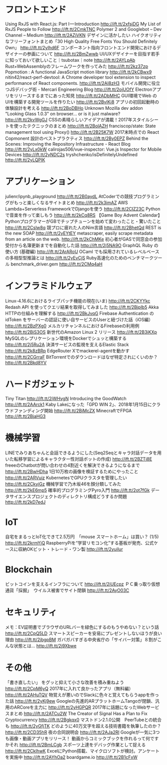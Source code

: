 

# フロントエンド
Using RxJS with React.js: Part I — Introduction http://ift.tt/2xfsjDG
My List of RxJS People to Follow http://ift.tt/2CmkTNC
Polymer 2 and Googlebot – Dev Channel – Medium http://ift.tt/2AZjVKN
デザインに活かしたい ハイクオリティなフリーフォントまとめ「30 High Quality Free Fonts You Should Definitely Own」 http://ift.tt/2yIhd6F
コンポーネント指向フロントエンド開発におけるデザイナーの参画について http://ift.tt/2BmZwwb
UI/UXデザイナーを目指す若手に知っておいて欲しいこと｜tsubotax｜note http://ift.tt/2AYLpAb
Rust+WebAssemblyのフレームワークを作ってみた http://ift.tt/2kz37zp
Popmotion : A functional JavaScript motion library http://ift.tt/2kCBwx9
nitin42/react-perf-devtool: A Chrome developer tool extension to inspect performance of React components. http://ift.tt/2AI8zH3
モバイル開発に役立つJSデバッグ術 - Mercari Engineering Blog http://ift.tt/2ojUOfY
Electronアプリをリリースするまでにあった知見 http://ift.tt/2ADbMHC
GUI環境でWeb の UIを構築する開発ツールを作りたい http://ift.tt/2BvlKi8
アプリの初回起動時の体験設計を考える http://ift.tt/2BoDBHo
Unknown Mozilla dev addon "Looking Glass 1.0.3" on browser... or is it just malware? http://ift.tt/2kvWgGJ
CSSの素晴らしいアイデアが満載！2017年スタイルシートを使ったテクニックのまとめ http://ift.tt/2BolAZH
franciscop/state: State management tool using Proxy() http://ift.tt/2B25K7W
2017末時点での React Copmonent 設計のベストプラクティス http://ift.tt/2By0EPZ
Behind the Scenes: Improving the Repository Infrastructure - React Blog http://ift.tt/2yLx0kW
calirojas506/vue-inspector: Vue.js Inspector for Mobile Devices http://ift.tt/2yNDC2s
tryshchenko/isDefinitelyUndefined http://ift.tt/2yLQPIK

# アプリケーション
julienr/ipynb_playground http://ift.tt/2B0aydL
AtCoderでの競技プログラミングがもっと楽しくなるサイトまとめ http://ift.tt/2k3imAZ
AWS Lambda+Serverless FrameworkでDjangoを使う http://ift.tt/2CIZ23C
Python で音楽を作って楽しもう http://ift.tt/2kCq8RS
【Game Boy Advent Calendar】PythonプログラマーがGBでチップチューンを始めて変わったこと・驚いたこと http://ift.tt/2Cslw8q
競プロに疲れた人のNim言語 http://ift.tt/2BhetQd
REST is the new SOAP http://ift.tt/2yEYtEY
metascraper, easily scrape metadata from an article on the web. http://ift.tt/2kChMKe
初心者がGASで同窓会の参加受付から名簿更新までを自動化した話 http://ift.tt/2j5NA9O
GraphQL Ruby の使い方 (基礎編) http://ift.tt/2ArARoU
OCaml でも採用されているレベルベースの多相型型推論とは http://ift.tt/2yEvCjS
Ruby高速化のためのベンチマークツール benchmark_driver.gem http://ift.tt/2CMq4aH

# インフラミドルウェア
Linux-4.16.6におけるライブパッチ機能の現在(いま) http://ift.tt/2CKYYkc
Redash API を使ってクエリ結果を取得してみました http://ift.tt/2BjpIb5
Akka HTTPの仕組みを理解する http://ift.tt/2BkJvqG
Firebase Authentication の idToken をサーバーの認証に使い自サービスのUserと紐づけた話（iOS編） http://ift.tt/2BzPXg0
メルカリチャンネルにおけるFirebaseの利用例 http://ift.tt/2BiS3OS
新世代のAmazon Linux 2 リリース http://ift.tt/2B3iKXp
MySQLのレプリケーション環境をDockerでシュッと構築する http://ift.tt/2j5Ru2A
決済サービスの監視を支えるElastic Stack http://ift.tt/2k8zBRp
EdgeRouter Xでmackerel-agentを動かす http://ift.tt/2CGrraF
BitTorrentでのダウンロードはなぜ特定されにくいのか？ http://ift.tt/2Bkd8YV

# ハードガジェット
Tiny Titan http://ift.tt/2jWHvgN
Introducing the GoodWatch http://ift.tt/2AArck1
Kaby Lakeになった「GPD WIN 2」、2018年1月15日にクラウドファンディング開始 http://ift.tt/2BiMcZX
MinecraftでFPGA http://ift.tt/2BjaHG3

# 機械学習
LINEでみりあちゃんと会話できるようにした(Seq2Seqとキャラ対話データを用いた転移学習によるキャラクター性対話ボットの作成) http://ift.tt/2BZTj8E
freeeのChatbotが問い合わせの4割近くを解決できるようになるまで http://ift.tt/2BwHDha
1日10万枚の画像を検証するためにやったこと http://ift.tt/2ARVuiz
KubernetesでGPUクラスタを管理したい http://ift.tt/2CkyiGz
機械学習で乃木坂46を顏分類してみた http://ift.tt/2kE6mp5
確率的プログラミングPyro入門 http://ift.tt/2ot7fGk
データサイエンスプロジェクトのディレクトリ構成どうするか問題 http://ift.tt/2kD7edJ

# IoT
自宅をまるっとIoT化できて2.5万円　「mouse スマートホーム」は買い？ (1/5) http://ift.tt/2krmYjQ
RaspberryPiを“学習リモコン化”する基板が発売、公式ケースに収納OKビット・トレード・ワン製 http://ift.tt/2yuilur

# Blockchain
ビットコインを支えるインフラについて http://ift.tt/2iUEcpz
ＰＣ乗っ取り仮想通貨「採掘」　ウイルス被害でサイト閉鎖 http://ift.tt/2AyO03C

# セキュリティ
メモ：EV証明書でブラウザのURLバーを緑色にするのもうやめない？という話 http://ift.tt/2CpQ5LD
スマートスピーカーを安易にプレゼントしないほうが良い理由 http://ift.tt/2jbgpBM
ガバガバすぎる中央省庁の「サイバー対策」８割がこんな状態とは… http://ift.tt/2j9Xbwe

# その他
「書き直したい」 をグッと抑えて小さな改善を積み重ねよう http://ift.tt/2CpM6yQ
2017年に入れて良かったアプリ（無料編） http://ift.tt/2AHuTQV
物覚えが悪いのでSlackに色々と覚えてもらうappを作った話 http://ift.tt/2yKj9ew
Googleの先進的ARプラットホームTangoが閉鎖、汎用のARCoreを主力に http://ift.tt/2yHGPQR
2017年に話題になったWebサービスまとめ http://ift.tt/2ATCu2W
The Creator of Signal Has a Plan to Fix Cryptocurrency http://ift.tt/2Bgkqx0
マストドン2.1.0公開　PeerTubeとの統合も http://ift.tt/2yGfjTK
どのように40万文字を超える技術書籍を執筆したのか？ http://ift.tt/2CD35hR
夜の合同説明会 http://ift.tt/2AJa2Rl
Googleが一気に3つも画像・動画アプリをリリース！ 動画からコミックブックを作れるって何ですかそれ http://ift.tt/2BmLCgb
スポーツ上達をデバッグ作業として捉える http://ift.tt/2CklhwK
ExcelにPython搭載、マイクロソフトが検討。アンケートを実施中 http://ift.tt/2AYhOa2
boardgame.io http://ift.tt/2B1cFxW

